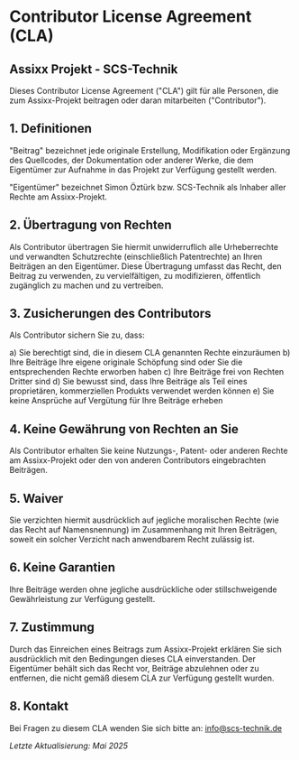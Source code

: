 # Contributor License Agreement (CLA)

## Assixx Projekt - SCS-Technik

Dieses Contributor License Agreement ("CLA") gilt für alle Personen, die zum Assixx-Projekt beitragen oder daran mitarbeiten ("Contributor").

## 1. Definitionen

"Beitrag" bezeichnet jede originale Erstellung, Modifikation oder Ergänzung des Quellcodes, der Dokumentation oder anderer Werke, die dem Eigentümer zur Aufnahme in das Projekt zur Verfügung gestellt werden.

"Eigentümer" bezeichnet Simon Öztürk bzw. SCS-Technik als Inhaber aller Rechte am Assixx-Projekt.

## 2. Übertragung von Rechten

Als Contributor übertragen Sie hiermit unwiderruflich alle Urheberrechte und verwandten Schutzrechte (einschließlich Patentrechte) an Ihren Beiträgen an den Eigentümer. Diese Übertragung umfasst das Recht, den Beitrag zu verwenden, zu vervielfältigen, zu modifizieren, öffentlich zugänglich zu machen und zu vertreiben.

## 3. Zusicherungen des Contributors

Als Contributor sichern Sie zu, dass:

a) Sie berechtigt sind, die in diesem CLA genannten Rechte einzuräumen
b) Ihre Beiträge Ihre eigene originale Schöpfung sind oder Sie die entsprechenden Rechte erworben haben
c) Ihre Beiträge frei von Rechten Dritter sind
d) Sie bewusst sind, dass Ihre Beiträge als Teil eines proprietären, kommerziellen Produkts verwendet werden können
e) Sie keine Ansprüche auf Vergütung für Ihre Beiträge erheben

## 4. Keine Gewährung von Rechten an Sie

Als Contributor erhalten Sie keine Nutzungs-, Patent- oder anderen Rechte am Assixx-Projekt oder den von anderen Contributors eingebrachten Beiträgen.

## 5. Waiver

Sie verzichten hiermit ausdrücklich auf jegliche moralischen Rechte (wie das Recht auf Namensnennung) im Zusammenhang mit Ihren Beiträgen, soweit ein solcher Verzicht nach anwendbarem Recht zulässig ist.

## 6. Keine Garantien

Ihre Beiträge werden ohne jegliche ausdrückliche oder stillschweigende Gewährleistung zur Verfügung gestellt.

## 7. Zustimmung

Durch das Einreichen eines Beitrags zum Assixx-Projekt erklären Sie sich ausdrücklich mit den Bedingungen dieses CLA einverstanden. Der Eigentümer behält sich das Recht vor, Beiträge abzulehnen oder zu entfernen, die nicht gemäß diesem CLA zur Verfügung gestellt wurden.

## 8. Kontakt

Bei Fragen zu diesem CLA wenden Sie sich bitte an:
<info@scs-technik.de>

_Letzte Aktualisierung: Mai 2025_

